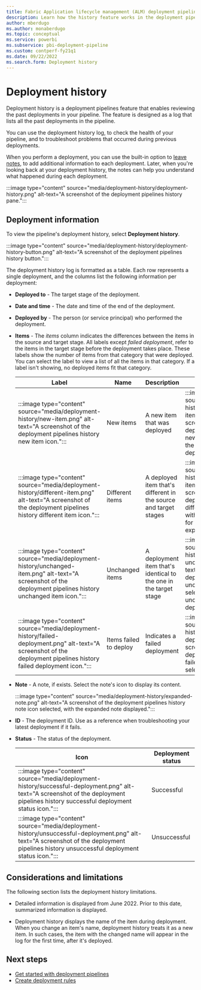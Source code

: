 ```yaml
---
title: Fabric Application lifecycle management (ALM) deployment pipelines history 
description: Learn how the history feature works in the deployment pipelines, the Fabric Application lifecycle management (ALM) tool.
author: mberdugo
ms.author: monaberdugo
ms.topic: conceptual
ms.service: powerbi
ms.subservice: pbi-deployment-pipeline
ms.custom: contperf-fy21q1
ms.date: 09/22/2022
ms.search.form: Deployment history
---
```


# Deployment history

Deployment history is a deployment pipelines feature that enables reviewing the past deployments in your pipeline. The feature is designed as a log that lists all the past deployments in the pipeline.

You can use the deployment history log, to check the health of your pipeline, and to troubleshoot problems that occurred during previous deployments.

When you perform a deployment, you can use the built-in option to [leave notes](deploy-content.md#review-your-deployment-and-leave-a-note), to add additional information to each deployment. Later, when you're looking back at your deployment history, the notes can help you understand what happened during each deployment.

:::image type="content" source="media/deployment-history/deployment-history.png" alt-text="A screenshot of the deployment pipelines history pane.":::

## Deployment information

To view the pipeline's deployment history, select **Deployment history**.

:::image type="content" source="media/deployment-history/deployment-history-button.png" alt-text="A screenshot of the deployment pipelines history button.":::

The deployment history log is formatted as a table. Each row represents a single deployment, and the columns list the following information per deployment:

* **Deployed to** - The target stage of the deployment.

* **Date and time** - The date and time of the end of the deployment.

* **Deployed by** - The person (or service principal) who performed the deployment.

* **Items** - The *items* column indicates the differences between the items in the source and target stage. All labels except *failed deployment*, refer to the items in the target stage before the deployment takes place. These labels show the number of items from that category that were deployed. You can select the label to view a list of all the items in that category. If a label isn't showing, no deployed items fit that category.

    | Label | Name            | Description | Expanded view |
    |-------|-----------------|-------------|---------------|
    | :::image type="content" source="media/deployment-history/new-item.png" alt-text="A screenshot of the deployment pipelines history new item icon.":::    | New items       | A new item that was deployed | :::image type="content" source="media/deployment-history/expanded-new-itemS.png" alt-text="A screenshot of the deployment pipelines history new item icon selected, with the list of new items for this deployment expanded."::: |
    | :::image type="content" source="media/deployment-history/different-item.png" alt-text="A screenshot of the deployment pipelines history different item icon.":::      | Different items | A deployed item that's different in the source and target stages | :::image type="content" source="media/deployment-history/expanded-different-items.png" alt-text="A screenshot of the deployment pipelines history different item icon selected, with the list of different items for this deployment expanded."::: |
    | :::image type="content" source="media/deployment-history/unchanged-item.png" alt-text="A screenshot of the deployment pipelines history unchanged item icon.":::      | Unchanged items | A deployment item that's identical to the one in the target stage | :::image type="content" source="media/deployment-history/expanded-unchanged-items.png" alt-text="A screenshot of the deployment pipelines history unchanged item icon selected, with the list of unchanged items for this deployment expanded."::: |
    | :::image type="content" source="media/deployment-history/failed-deployment.png" alt-text="A screenshot of the deployment pipelines history failed deployment icon."::: | Items failed to deploy            | Indicates a failed deployment | :::image type="content" source="media/deployment-history/expanded-failed-deployment.png" alt-text="A screenshot of the deployment pipelines history failed deployment icon selected."::: |

* **Note** - A note, if exists. Select the note's icon to display its content.

    :::image type="content" source="media/deployment-history/expanded-note.png" alt-text="A screenshot of the deployment pipelines history note icon selected, with the expanded note displayed.":::

* **ID** - The deployment ID. Use as a reference when troubleshooting your latest deployment if it fails.

* **Status** - The status of the deployment.

    | Icon     | Deployment status |
    |----------|-------------------|
    | :::image type="content" source="media/deployment-history/successful-deployment.png" alt-text="A screenshot of the deployment pipelines history successful deployment status icon.":::         | Successful        |
    | :::image type="content" source="media/deployment-history/unsuccessful-deployment.png" alt-text="A screenshot of the deployment pipelines history unsuccessful deployment status icon.":::         | Unsuccessful      |

## Considerations and limitations

The following section lists the deployment history limitations.

* Detailed information is displayed from June 2022. Prior to this date, summarized information is displayed.

* Deployment history displays the name of the item during deployment. When you change an item's name, deployment history treats it as a new item. In such cases, the item with the changed name will appear in the log for the first time, after it's deployed.

## Next steps

* [Get started with deployment pipelines](get-started-with-deployment-pipelines.md)
* [Create deployment rules](create-rules.md)
